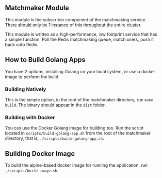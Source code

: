 ## Matchmaker Module

This module is the subscriber component of the matchmaking service. There should only be 1 instance of this throughout the entire cluster.

This module is written as a high-performance, low footprint service that has a simple function: Poll the Redis matchmaking queue, match users, push it back onto Redis

## How to Build Golang Apps

You have 2 options, installing Golang on your local system, or use a docker image to perform the build

### Building Natively

This is the simple option, in the root of the matchmaker directory, run `make build`. The binary should appear in the `dist` folder.

### Building with Docker

You can use the Docker Golang image for building too. Run the script located in `scripts/build-golang-app.sh` from the root of the matchmaker directory, that is, `./scripts/build-golang-app.sh`.

## Building Docker Image

To build the alpine-based docker image for running the application, run `./scripts/build-image.sh`.

